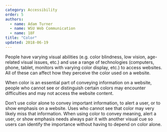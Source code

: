 ```yaml
---
category: Accessibility
order: 5
authors:
  - name: Adam Turner
  - name: WSU Web Communication
  - name: 18F
title: "Color"
updated: 2018-06-19
---
```


People have varying visual abilities (e.g. color blindness, low vision, age-related visual issues, etc.) and use a range of technologies (computers, phone, tablet, monitors with varying color display, etc.) to access websites. All of these can affect how they perceive the color used on a website.

When color is an essential part of conveying information on a website, people who cannot see or distinguish certain colors may encounter difficulties and may not access the website content.

<!-- example -->

Don’t use color alone to convey important information, to alert a user, or to show emphasis on a website. Uses who cannot see that color may very likely miss that information. When using color to convey meaning, alert a user, or show emphasis needs always pair it with another visual cue so users can identify the importance without having to depend on color alone.

<!-- revised example -->
